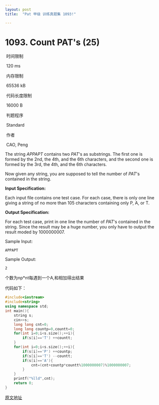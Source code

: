 ```yaml
---
layout: post
title:  "Pat 甲级 训练真题集 1093!"

---
```

# 1093. Count PAT's (25)

​    时间限制  

​    120 ms

​    内存限制  

​    65536 kB

​    代码长度限制  

​    16000 B

​      判题程序    

​      Standard    

​      作者    

​      CAO, Peng

The string *APPAPT* contains two *PAT*'s as substrings.  The first one is formed by the 2nd, the 4th, and the 6th characters, and the second one is formed by the 3rd, the 4th, and the 6th characters.

Now given any string, you are supposed to tell the number of *PAT*'s contained in the string.

**Input Specification:**

Each input file contains one test case.  For each case, there is only one line giving a string of no more than 105 characters containing only P, A, or T.

**Output Specification:**

For each test case, print in one line the number of *PAT*'s contained in the string.  Since the result may be a huge number, you only have to output the result moded by 1000000007.

Sample Input:

```
APPAPT

```

Sample Output:

```
2
```

个数为np*nt每遇到一个A,和相加得出结果

代码如下：

```c++
#include<iostream>
#include<string>
using namespace std;
int main(){
	string s;
	cin>>s;
	long long cnt=0;
	long long countp=0,countt=0;
	for(int i=0;i<s.size();++i){
		if(s[i]=='T') ++countt;
	}
	for(int i=0;i<s.size();++i){
		if(s[i]=='P') ++countp;
		if(s[i]=='T') --countt;
		if(s[i]=='A'){
			cnt=(cnt+countp*countt%1000000007)%1000000007;
		}
	}
	printf("%lld",cnt);
	return 0;
}
```

[原文地址](http://www.liuchuo.net/archives/1896)


